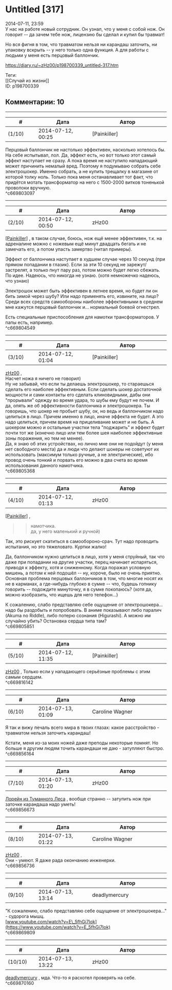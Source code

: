 Untitled [317]
==============

  
2014-07-11, 23:59  
 У нас на работе новый сотрудник. Он узнал, что у меня с собой нож. Он говорит -- да зачем тебе нож, лицензию бы сделал и купил бы травмат!   
   
 Но вся фигня в том, что травматом нельзя ни карандаш заточить, ни упаковку вскрыть -- у него только одна функция. А для работы с людьми у меня есть перцовый баллончик.   
  
<https://diary.ru/~zHz00/p198700339_untitled-317.htm>  
  
Теги:  
[[Случай из жизни]]  
ID: p198700339  


Комментарии: 10
---------------

  


---



|         #         |              Дата              |                     Автор                     |           ID           |
| --- | --- | --- | --- |
| (1/10) | 2014-07-12, 00:25 | [Painkiller] | c669803097 |

  
 Перцовый баллончик не настолько эффективен, насколько хотелось бы. На себе испытывал, лол. Да, эффект есть, но вот только этот самый эффект наступает не сразу. А пока время не наступило нападающий может причинить немалый вред. Поэтому я подумываю собрать себе электрошокер. Именно собрать, а не купить трещалку в магазине от которой толку ноль. Только пока меня останавливает тот факт, что придётся мотать трансформатор на него с 1500-2000 витков тоненькой проволоки вручную.   
 ^c669803097

---



|         #         |              Дата              |                     Автор                     |           ID           |
| --- | --- | --- | --- |
| (2/10) | 2014-07-12, 00:50 | zHz00 | c669804549 |

  
  [[Painkiller]](http://Painkiller00.diary.ru "12 витаминов")  , в таком случае, боюсь, нож ещё менее эффективен, т.к. на адреналине можно с ножевым ещё минут двадцать бегать и не замечать его, а потом упасть замертво (читал примеры).   
   
 Эффект от баллончика наступает в худшем случае через 10 секунд (при прямом попадании в глазик). Если за эти 10 секунд не зарежут/застрелят, а только пнут пару раз, потом можно будет легко сбежать. По идее. Надеюсь, что никогда не узнаю. (хотя немножечко надеюсь, что узнаю)   
   
 Электрошок может быть эффективен в летнее время, но будет ли он бить зимой через шубу? Или надо применять его, извините, на лицо? Среди всех средств самообороны наиболее эффективными в среднем мне кажутся перцовый баллончик и... нормальный боевой огнестрел.   
   
 Есть специальные приспособления для намотки трансформаторов. У папы есть, например.   
 ^c669804549

---



|         #         |              Дата              |                     Автор                     |           ID           |
| --- | --- | --- | --- |
| (3/10) | 2014-07-12, 01:04 | [Painkiller] | c669805368 |

  
  [zHz00](https://zHz00.diary.ru "Untitled")  ,   
 Насчет ножа я ничего не говорил)   
 Ну не забывай, что если ты делаешь электрошокер, то стараешься сделать его наиболее эффективным. Если сделать шокер достаточной мощности и сами контакты его сделать клиновидными, дабы они "прорывали" одежду во время удара, то шубы ему будут не почем. И да, опять же об эффективности баллончика и электрошокера. Ты говоришь, что шокер не пробьет шубу, ок, но ведь и баллончиком надо целиться в лицо. Причем именно в лицо, иначе эффекта не будет. А это надо целиться, причем время на прицеливание может и не быть. А шокером можно и остальные участки тела "поджарить" и эффект будет почти тот же (конечно лицо или тем более шея наиболее эффективные зоны поражения, но тем не менее).   
 Да, я знаю об этих устройствах, но лично мне они не подойдут (у меня нет свободного места) да и люди что делают шокеры не советуют их использовать (максимум только ручные, а не электрические), ибо провод очень тонкий и порвать его можно в два счета во время использования данного намотчика.   
 ^c669805368

---



|         #         |              Дата              |                     Автор                     |           ID           |
| --- | --- | --- | --- |
| (4/10) | 2014-07-12, 01:13 | zHz00 | c669805851 |

  
  [[Painkiller]](http://Painkiller00.diary.ru "12 витаминов")  ,   
 >>намотчика.   
 да, у него маленький и ручной)   
   
 Так, это рискует скатиться в самообороно-срач. Тут надо проводить испытания, но это тяжеловато. Куртки жалко!   
   
 Да, баллончиком нужно целиться в лицо, хотя у меня струйный, так что даже при попадании на другие участки, перец начинает испаряться, приводя к эффекту, хотя и сниженному. Когда поражал условную мишень, а потом к ней подошёл -- ну, короче, было не очень приятно. Основная проблема перцовых баллончиков в том, что многие носят их не в карманах, а где-нибудь глубоко в сумке -- что, будешь гопнику говорить -- подождите минуточку, я в сумке покопаюсь? (хотя да, можно изобразить, что ищешь для него телефон...)   
   
 К сожалению, слабо представляю себе ощущение от электрошокера... надо бы раздобыть и попробовать. В аниме показывают либо паралич (Akuma no Riddle), либо потерю сознания (Higurashi). А можно им случайно убить? Остановка сердца типа там?   
 ^c669805851

---



|         #         |              Дата              |                     Автор                     |           ID           |
| --- | --- | --- | --- |
| (5/10) | 2014-07-12, 11:35 | [Painkiller] | c669816142 |

  
  [zHz00](https://zHz00.diary.ru "Untitled")  , Только если у нападающего серьёзные проблемы с этим самым сердцем.   
 ^c669816142

---



|         #         |              Дата              |                     Автор                     |           ID           |
| --- | --- | --- | --- |
| (6/10) | 2014-07-13, 01:09 | Caroline Wagner | c669856164 |

  
 Я так и вижу печаль всего мира в твоих глазах: какое расстройство - травматом нельзя заточить карандаш!   
   
 Кстати, меня из-за моих ножей даже преподы некоторые помнят. Но больше я другим людям точить карандаши не даю - затупляют быстро.   
 ^c669856164

---



|         #         |              Дата              |                     Автор                     |           ID           |
| --- | --- | --- | --- |
| (7/10) | 2014-07-13, 01:20 | zHz00 | c669856673 |

  
  [Лорейн из Туманного Леса](http://loizlesa.diary.ru "Заметки начинающей колдуньи")  , вообще странно -- затупить нож при заточке карандаша надо уметь!   
 ^c669856673

---



|         #         |              Дата              |                     Автор                     |           ID           |
| --- | --- | --- | --- |
| (8/10) | 2014-07-13, 01:22 | Caroline Wagner | c669856736 |

  
  [zHz00](https://zHz00.diary.ru "Untitled")  ,   
 Они - умеют. Я даже рада окончанию инженерки.   
 ^c669856736

---



|         #         |              Дата              |                     Автор                     |           ID           |
| --- | --- | --- | --- |
| (9/10) | 2014-07-13, 13:14 | deadlymercury | c669869809 |

  
 "К сожалению, слабо представляю себе ощущение от электрошокера..." - судорога мышц.   
  [www.youtube.com/watch?v=E\_5fhGi7Iok](https://www.youtube.com/watch?v=E_5fhGi7Iok)    
 ^c669869809

---



|         #         |              Дата              |                     Автор                     |           ID           |
| --- | --- | --- | --- |
| (10/10) | 2014-07-13, 13:22 | zHz00 | c669870160 |

  
  [deadlymercury](http://crazysupp.diary.ru "Записки безумного саппорта")  , мда. Что-то я расхотел проверять на себе.   
 ^c669870160